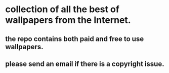 # collection of all the best of wallpapers from the Internet.

## the repo contains both paid and free to use wallpapers.

## please send an email if there is a copyright issue. 
